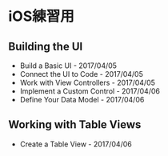 # iOS練習用

## Building the UI
* Build a Basic UI - 2017/04/05
* Connect the UI to Code - 2017/04/05
* Work with View Controllers - 2017/04/05
* Implement a Custom Control - 2017/04/06
* Define Your Data Model - 2017/04/06

## Working with Table Views
* Create a Table View - 2017/04/06

